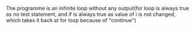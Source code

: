 The programme is an infinite loop without any output(for loop is always true as no test statement, and if is always true as value of i is not changed, which takes it back at for loop because of "continue")
